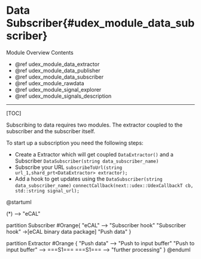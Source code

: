 Data Subscriber{#udex_module_data_subscriber}
==============

Module Overview Contents
* @ref udex_module_data_extractor
* @ref udex_module_data_publisher
* @ref udex_module_data_subscriber
* @ref udex_module_rawdata
* @ref udex_module_signal_explorer
* @ref udex_module_signals_description
___

[TOC]

Subscribing to data requires two modules. The extractor coupled to the subscriber and the subscriber itself.

To start up a subscription you need the following steps:
* Create a Extractor which will get coupled ```DataExtractor()``` and a Subscriber ```DataSubscriber(string data_subscriber_name)```
* Subscribe your URL ```subscribeToUrl(string url_1,shard_prt<DataExtractor> extractor);```
* Add a hook to get updates using the ```DataSubscriber(string data_subscriber_name)``` ```connectCallback(next::udex::UdexCallbackT cb, std::string signal_url);```

@startuml


(*) --> "eCAL"

partition Subscriber #Orange{
  "eCAL" --> "Subscriber hook"
  "Subscriber hook" ->[eCAL binary data package] "Push data"
}

partition Extractor #Orange {
"Push data" --> "Push to input buffer"
"Push to input buffer" --> ===S1===
===S1=== --> "further processing"
}
@enduml
